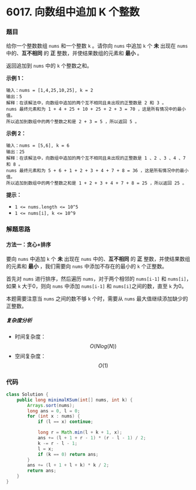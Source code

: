 # 6017. 向数组中追加 K 个整数

### 题目

给你一个整数数组 `nums` 和一个整数 `k` 。请你向 `nums` 中追加 `k` 个 **未** 出现在 `nums` 中的、**互不相同** 的 **正** 整数，并使结果数组的元素和 **最小** 。

返回追加到 `nums` 中的 `k` 个整数之和。

 

**示例 1：**

```
输入：nums = [1,4,25,10,25], k = 2
输出：5
解释：在该解法中，向数组中追加的两个互不相同且未出现的正整数是 2 和 3 。
nums 最终元素和为 1 + 4 + 25 + 10 + 25 + 2 + 3 = 70 ，这是所有情况中的最小值。
所以追加到数组中的两个整数之和是 2 + 3 = 5 ，所以返回 5 。
```

**示例 2：**

```
输入：nums = [5,6], k = 6
输出：25
解释：在该解法中，向数组中追加的两个互不相同且未出现的正整数是 1 、2 、3 、4 、7 和 8 。
nums 最终元素和为 5 + 6 + 1 + 2 + 3 + 4 + 7 + 8 = 36 ，这是所有情况中的最小值。
所以追加到数组中的两个整数之和是 1 + 2 + 3 + 4 + 7 + 8 = 25 ，所以返回 25 。
```

 

**提示：**

- `1 <= nums.length <= 10^5`
- `1 <= nums[i], k <= 10^9`

### 解题思路

#### 方法一：贪心+排序

要向 `nums` 中追加 `k` 个 **未** 出现在 `nums` 中的、**互不相同** 的 **正** 整数，并使结果数组的元素和 **最小** ，我们需要向 `nums` 中添加不存在的最小的 `k` 个正整数。

首先对 `nums` 进行排序，然后遍历 `nums`，对于两个相邻的 `nums[i-1]` 和 `nums[i]`，如果 `k` 大于0，则向 `nums` 中添加 `nums[i-1]` 和 `nums[i]`之间的数，直至 `k` 为0。

本题需要注意当 `nums` 之间的数不够 `k` 个时，需要从 `nums` 最大值继续添加缺少的正整数。

##### 复杂度分析

- 时间复杂度：$$ O(Nlog(N)) $$
- 空间复杂度：$$ O(1) $$

### 代码

```java
class Solution {
    public long minimalKSum(int[] nums, int k) {
        Arrays.sort(nums);
        long ans = 0, l = 0;
        for (int x : nums) {
            if (l == x) continue;

            long r = Math.min(l + k + 1, x);
            ans += (l + 1 + r - 1) * (r - l - 1) / 2;
            k -= r - l - 1;
            l = x;
            if (k == 0) return ans;
        }
        ans += (l + 1 + l + k) * k / 2;
        return ans;
    }
}
```

